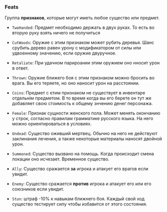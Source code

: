 ### Feats

Группа **признаков**, которые могут иметь любое существо или предмет.

- `TwoHanded`: Предмет необходимо держать в двух руках. То есть во вторую руку взять ничего не получиться

- `CutWoods`: Оружие с этим признаком может рубить деревья. Шанс срубить дерево равен урону с модификатором от силы или удвоенному значению, если оружие двуручное.

- `Retaliate`: При удачном парироании этим оружием оно нносит урон в ответ.

- `Thrown`: Оружие ближего боя с этим признаком можно бросить во врага. Вы его теряете, но оно наносит урон на расстоянии.

- `Coins`: Предмет с єтим признаком не существует в инвентаре отдельнім предметом. В то время когда вы его берете он тут же добавляет свою стоимость к общему знчению денег персонажа.

- `Female`: Признак сущности женского пола. Может менять окончанию у строк, согласно правилам грамматике русского языка. На него можно ориентироваться в условиях.

- `Undead`: Существо оживший мертвец. Обычно на него не действуют заклинания лечения, а также некоторые материалы наносят двойной урон.

- `Summoned`: Существо вызвано на помощь. Когда происходит смена локации оно исчезает. Временное существо.

- `Ally`: Существо сражается **за** игрока и атакует его врагов если увидит.

- `Enemy`: Существо сражается **против** игрока и атакует его или его союзников если увидит.

- `Stun`: штраф -10% к навыкам ближнего боя. Каждый свой ход существо тестирует силу чтобы избавится от этого состояния.


